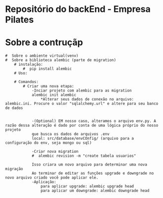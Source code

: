 #  Repositório do backEnd - Empresa Pilates


#  Sobre a contruçãp
    #  Sobre o ambiente virtual(venv)
    #  Sobre a biblioteca alembic (parte de migration)
        # instalação:
            #  pip install alembic  
        # Uso:
            
        # Comandos: 
            # Criar uma nova etapa: 
                -Inciar projeto com alembic para as migration
                alembic init alembic  
                    *Alterar seus dados de conexão no arquivo: alembic.ini. Procure o valor "sqlalchemy.url" e altere para seu banco de dados


                -(Optional) EM nosso caso, alteramos o arquivo env.py. A razão dessa alteração é dado por conta de uma lógica próprio do nosso projeto
                que busca os dados de arquivos .env
                local: src/database/envCOnfig/ (arquivo para a configuração do env, seja mongo ou sql)

                -Criar nova migration
                #  alembic revision -m "create tabela usuarios"

                Isso criara um novo arquivo para determinar uma nova migração
                Ao terminar de editar as funções upgrade e downgrade no novo arquivo criado você pode aplicar ele.
                -Aplicação:
                    para aplicar upgrade: alembic upgrade head
                    para aplicar um downgrade: alembic downgrade head
